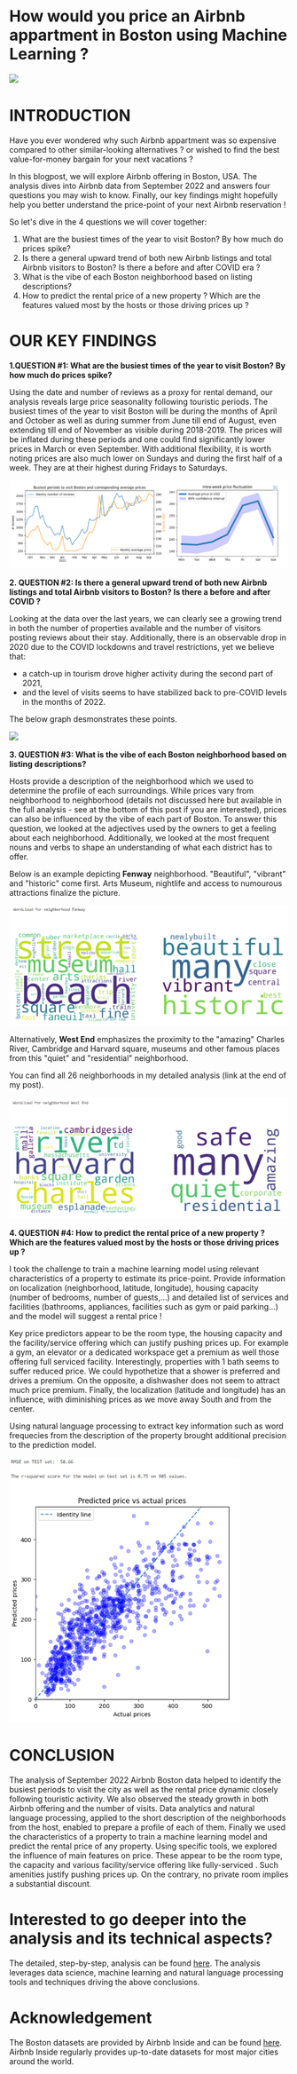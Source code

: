 # How would you price an Airbnb appartment in Boston using Machine Learning ?

![](../assets/catchy_intro.jpg)

# INTRODUCTION

Have you ever wondered why such Airbnb appartment was so expensive compared to other similar-looking alternatives ? or wished to find the best value-for-money bargain for your next vacations ?

In this blogpost, we will explore Airbnb offering in Boston, USA.  The analysis dives into Airbnb data from September 2022 and answers four questions you may wish to know. Finally, our key findings might hopefully help you better understand the price-point of your next Airbnb reservation !

So let's dive in the 4 questions we will cover together:
1. What are the busiest times of the year to visit Boston? By how much do prices spike?
2. Is there a general upward trend of both new Airbnb listings and total Airbnb visitors to Boston? Is there a before and after COVID era ?
3. What is the vibe of each Boston neighborhood based on listing descriptions?
4. How to predict the rental price of a new property ? Which are the features valued most by the hosts or those driving prices up ?

# OUR KEY FINDINGS

**1.QUESTION #1: What are the busiest times of the year to visit Boston? By how much do prices spike?**

Using the date and number of reviews as a proxy for rental demand, our analysis reveals large price seasonality following touristic periods.
The busiest times of the year to visit Boston will be during the months of April and October as well as during summer from June till end of August, even extending till end of November as visible during 2018-2019. The prices will be inflated during these periods and one could find significantly lower prices in March or even September.
With additional flexibility, it is worth noting prices are also much lower on Sundays and during the first half of a week. They are at their highest during Fridays to Saturdays.

![](../assets/frequentation_vs_price.png)

**2. QUESTION #2: Is there a general upward trend of both new Airbnb listings and total Airbnb visitors to Boston? Is there a before and after COVID ?**

Looking at the data over the last years, we can clearly see a growing trend in both the number of properties available and the number of visitors posting reviews about their stay. Additionally, there is an observable drop in 2020 due to the COVID lockdowns and travel restrictions, yet we believe that:
- a catch-up in tourism drove higher activity during the second part of 2021,
- and the level of visits seems to have stabilized back to pre-COVID levels in the months of 2022.

The below graph desmonstrates these points.

![](../assets/demand_vs_offer.png)


**3. QUESTION #3: What is the vibe of each Boston neighborhood based on listing descriptions?**

Hosts provide a description of the neighborhood which we used to determine the profile of each surroundings. While prices vary from neighborhood to neighborhood (details not discussed here but available in the full analysis - see at the bottom of this post if you are interested), prices can also be influenced by the vibe of each part of Boston. To answer this question, we looked at the adjectives used by the owners to get a feeling about each neighborhood. Additionally, we looked at the most frequent nouns and verbs to shape an understanding of what each district has to offer.

Below is an example depicting **Fenway** neighborhood. "Beautiful", "vibrant" and "historic" come first. Arts Museum, nightlife and access to numourous attractions finalize the picture.

![](../assets/fenway.png)

Alternatively, **West End** emphasizes the proximity to the "amazing" Charles River, Cambridge and Harvard square, museums and other famous places from this "quiet" and "residential" neighborhood.

You can find all 26 neighborhoods in my detailed analysis (link at the end of my post).

![](../assets/west_end.png)


**4. QUESTION #4: How to predict the rental price of a new property ? Which are the features valued most by the hosts or those driving prices up ?**

I took the challenge to train a machine learning model using relevant characteristics of a property to estimate its price-point. Provide information on localization (neighborhood, latitude, longitude), housing capacity (number of bedrooms, number of guests,...) and detailed list of services and facilities (bathrooms, appliances, facilities such as gym or paid parking...) and the model will suggest a rental price !

Key price predictors appear to be the room type, the housing capacity and the facility/service offering which can justify pushing prices up. For example a gym, an elevator or a dedicated workspace get a premium as well those offering full serviced facility. Interestingly, properties with 1 bath seems to suffer reduced price. We could hypothetize that a shower is preferred and drives a premium. On the opposite, a dishwasher does not seem to attract much price premium. Finally, the localization (latitude and longitude) has an influence, with diminishing prices as we move away South and from the center.

Using natural language processing to extract key information such as word frequecies from the description of the property brought additional precision to the prediction model.

![](../assets/predictions_vs_real.png)


# CONCLUSION

The analysis of September 2022 Airbnb Boston data helped to identify the busiest periods to visit the city as well as the rental price dynamic closely following touristic activity. We also observed the steady growth in both Airbnb offering and the number of visits. Data analytics and natural language processing, applied to the short description of the neighborhoods from the host, enabled to prepare a profile of each of them. Finally we used the characteristics of a property to train a machine learning model and predict the rental price of any property.
Using specific tools, we explored the influence of main features on price. These appear to be the room type, the capacity and various facility/service offering like fully-serviced . Such amenities justify pushing prices up. On the contrary, no private room implies a substantial discount.


# Interested to go deeper into the analysis and its technical aspects?
The detailed, step-by-step, analysis can be found [here](). The analysis leverages data science, machine learning and natural language processing tools and techniques driving the above conclusions.


# Acknowledgement
The Boston datasets are provided by Airbnb Inside and can be found [here](http://insideairbnb.com/explore). Airbnb Inside regularly provides up-to-date datasets for most major cities around the world.

